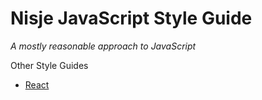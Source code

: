 # Nisje JavaScript Style Guide

*A mostly reasonable approach to JavaScript*

Other Style Guides

  - [React](react/)